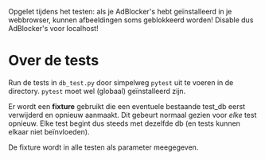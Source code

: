 Opgelet tijdens het testen: als je AdBlocker's hebt geïnstalleerd in je webbrowser,
kunnen afbeeldingen soms geblokkeerd worden!
Disable dus AdBlocker's voor localhost!

# Over de tests

Run de tests in `db_test.py` door simpelweg `pytest` uit te voeren in de directory.
`pytest` moet wel (globaal) geïnstalleerd zijn.

Er wordt een **fixture** gebruikt die een eventuele bestaande test_db eerst verwijderd en opnieuw aanmaakt.
Dit gebeurt normaal gezien voor *elke* test opnieuw.
Elke test begint dus steeds met dezelfde db (en tests kunnen elkaar niet beïnvloeden).

De fixture wordt in alle testen als parameter meegegeven.
